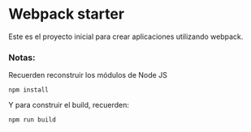 # Webpack starter

Este es el proyecto inicial para crear aplicaciones utilizando webpack.

### Notas:
Recuerden reconstruir los módulos de Node JS
```
npm install
```

Y para construir el build, recuerden:
```
npm run build
```